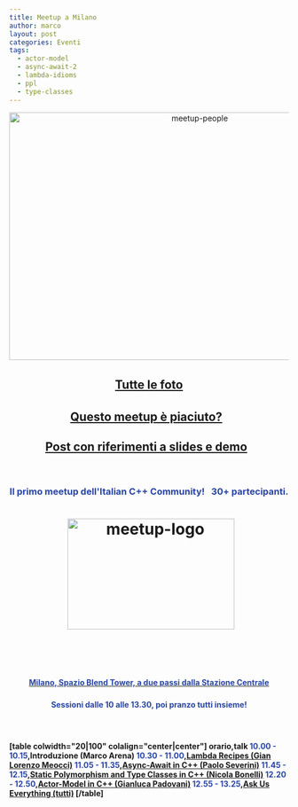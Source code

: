 ```yaml
---
title: Meetup a Milano
author: marco
layout: post
categories: Eventi
tags:
  - actor-model
  - async-await-2
  - lambda-idioms
  - ppl
  - type-classes
---
```



<p style="text-align: center;"><a href="http://www.italiancpp.org/wp-content/uploads/2013/06/meetup-people.jpg"><img class="wp-image-3489 aligncenter" src="http://www.italiancpp.org/wp-content/uploads/2013/06/meetup-people.jpg" alt="meetup-people" width="671" height="447" /></a></p>

<h2 style="text-align: center;"><a style="line-height: 1.5em;" href="https://www.facebook.com/photo.php?fbid=10152577298606057&amp;set=oa.477428019058858&amp;type=3&amp;theater" target="_blank" rel="noopener noreferrer">Tutte le foto</a></h2>
<h2 style="text-align: center;"><a href="https://joind.in/event/view/2246" target="_blank" rel="noopener noreferrer">Questo meetup è piaciuto?</a>
<span style="color: #ffffff;"> </span></h2>
<h2 style="text-align: center;"><a href="http://www.italiancpp.org/2014/07/01/meetup-milano-2014/" target="_blank" rel="noopener noreferrer">Post con riferimenti a slides e demo</a>
<span style="color: #ffffff;"> </span></h2>
<p style="text-align: center;"><span style="color: #ffffff;"> </span></p>

<h3 style="text-align: center;"><span style="color: #2945a4;">Il primo meetup dell'Italian C++ Community!
</span> <span style="color: #2945a4;">
30+ partecipanti.</span></h3>
<h1 style="text-align: center;"> <img class="aligncenter size-full wp-image-3202" src="http://www.italiancpp.org/wp-content/uploads/2014/05/meetup-logo.png" alt="meetup-logo" width="301" height="200" /></h1>
<h1 style="text-align: center;"><span style="color: #ffffff; font-size: 12px; line-height: 1.5em;"> </span></h1>
<h3 style="text-align: center;"></h3>
<h4 style="text-align: center;"><a href="http://tinyurl.com/o7t4qsc" target="_blank" rel="noopener noreferrer"><span style="color: #2945a4;"><strong>Milano</strong>, Spazio Blend Tower, a due passi dalla Stazione Centrale</span></a></h4>
<h3></h3>
<h4 style="text-align: center;"><span style="color: #2945a4;">Sessioni dalle 10 alle 13.30, poi pranzo tutti insieme!</span></h4>
<span style="color: #ffffff;"> </span>
<h3 style="text-align: center;"></h3>
<h4>[table colwidth="20|100" colalign="center|center"]
orario,talk
<span style="color: #2945a4;"><strong>10.00 - 10.15</strong></span>,Introduzione (Marco Arena)
<span style="color: #2945a4;">10.30 - 11.00</span>,<a href="http://www.italiancpp.org/eventi/meetup-milano-2014#lambda" target="_blank" rel="noopener noreferrer">Lambda Recipes (Gian Lorenzo Meocci)</a>
<span style="color: #2945a4;">11.05 - 11.35</span>,<a href="http://www.italiancpp.org/eventi/meetup-milano-2014#async" target="_blank" rel="noopener noreferrer">Async-Await in C++ (Paolo Severini)</a>
<span style="color: #2945a4;">11.45 - 12.15</span>,<a href="http://www.italiancpp.org/eventi/meetup-milano-2014#type" target="_blank" rel="noopener noreferrer">Static Polymorphism and Type Classes in C++ (Nicola Bonelli)</a>
<span style="color: #2945a4;">12.20 - 12.50</span>,<a href="http://www.italiancpp.org/eventi/meetup-milano-2014#actor" target="_blank" rel="noopener noreferrer">Actor-Model in C++ (Gianluca Padovani)</a>
<span style="color: #2945a4;">12.55 - 13.25</span>,<a href="http://www.italiancpp.org/eventi/meetup-milano-2014#panel" target="_blank" rel="noopener noreferrer">Ask Us Everything (tutti)</a>
[/table]</h4>
